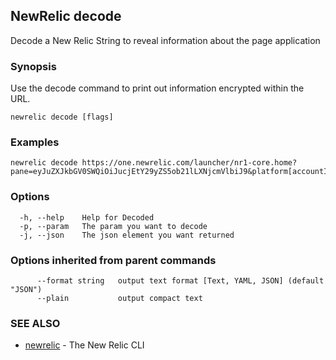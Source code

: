 ## NewRelic decode

Decode a New Relic String to reveal information about the page application


### Synopsis

Use the decode command to print out information encrypted within the URL. 

```
newrelic decode [flags]
```

### Examples

```
newrelic decode https://one.newrelic.com/launcher/nr1-core.home?pane=eyJuZXJkbGV0SWQiOiJucjEtY29yZS5ob21lLXNjcmVlbiJ9&platform[accountId]=1

```

### Options

```
  -h, --help    Help for Decoded
  -p, --param   The param you want to decode
  -j, --json    The json element you want returned
```

### Options inherited from parent commands

```
      --format string   output text format [Text, YAML, JSON] (default "JSON")
      --plain           output compact text
```

### SEE ALSO

* [newrelic](newrelic.md)	 - The New Relic CLI

